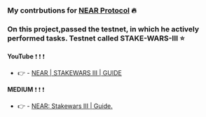 ### My contrbutions for [NEAR Protocol](https://near.org/)  :fire:

### On this project,passed the testnet, in which he actively performed tasks. Testnet called STAKE-WARS-III :star:

**YouTube** :exclamation: :exclamation: :exclamation: 

* :point_right: - [NEAR | STAKEWARS III | GUIDE](https://youtu.be/PCrdlAglfIY)

**MEDIUM** :exclamation: :exclamation: :exclamation: 



* :point_right: - [NEAR: Stakewars III | Guide.](https://medium.com/@ChainOps/near-stakewars-iii-guide-bdf70f8849e7)

